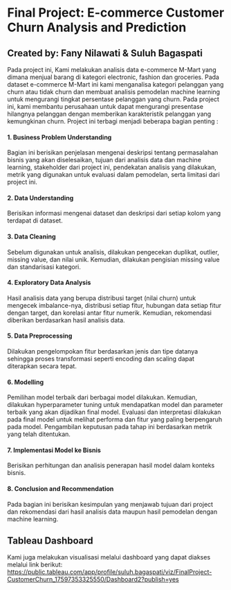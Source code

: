 # Final Project: E-commerce Customer Churn Analysis and Prediction
## Created by: Fany Nilawati & Suluh Bagaspati


Pada project ini, Kami melakukan analisis data e-commerce M-Mart yang dimana menjual barang di kategori electronic, fashion dan groceries. Pada dataset e-commerce M-Mart ini kami menganalisa kategori pelanggan yang churn atau tidak churn dan membuat analisis pemodelan machine learning untuk mengurangi tingkat persentase pelanggan yang churn. Pada project ini, kami membantu perusahaan untuk dapat mengurangi presentase hilangnya pelanggan dengan memberikan karakteristik pelanggan yang kemungkinan churn. Project ini terbagi menjadi beberapa bagian penting : 

#### 1. Business Problem Understanding
Bagian ini berisikan penjelasan mengenai deskripsi tentang permasalahan bisnis yang akan diselesaikan, tujuan dari analisis data dan machine learning, stakeholder dari project ini, pendekatan analisis yang dilakukan, metrik yang digunakan untuk evaluasi dalam pemodelan, serta limitasi dari project ini.
#### 2. Data Understanding 
Berisikan informasi mengenai dataset dan deskripsi dari setiap kolom yang terdapat di dataset.
#### 3. Data Cleaning
Sebelum digunakan untuk analisis, dilakukan pengecekan duplikat, outlier, missing value, dan nilai unik. Kemudian, dilakukan pengisian missing value dan standarisasi kategori.
#### 4. Exploratory Data Analysis
Hasil analisis data yang berupa distribusi target (nilai churn) untuk mengecek imbalance-nya, distribusi setiap fitur, hubungan data setiap fitur dengan target, dan korelasi antar fitur numerik. Kemudian, rekomendasi diberikan berdasarkan hasil analisis data.
#### 5. Data Preprocessing
Dilakukan pengelompokan fitur berdasarkan jenis dan tipe datanya sehingga proses transformasi seperti encoding dan scaling dapat diterapkan secara tepat.
#### 6. Modelling
Pemilihan model terbaik dari berbagai model dilakukan. Kemudian, dilakukan hyperparameter tuning untuk mendapatkan model dan parameter terbaik yang akan dijadikan final model. Evaluasi dan interpretasi dilakukan pada final model untuk melihat performa dan fitur yang paling berpengaruh pada model. Pengambilan keputusan pada tahap ini berdasarkan metrik yang telah ditentukan.
#### 7. Implementasi Model ke Bisnis
Berisikan perhitungan dan analisis penerapan hasil model dalam konteks bisnis.
#### 8. Conclusion and Recommendation
Pada bagian ini berisikan kesimpulan yang menjawab tujuan dari project dan rekomendasi dari hasil analisis data maupun hasil pemodelan dengan machine learning.

## Tableau Dashboard
Kami juga melakukan visualisasi melalui dashboard yang dapat diakses melalui link berikut:
https://public.tableau.com/app/profile/suluh.bagaspati/viz/FinalProject-CustomerChurn_17597353325550/Dashboard2?publish=yes
